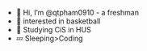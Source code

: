 - 👋 Hi, I’m @qtpham0910 - a freshman
- 👀  interested in basketball
- 🌱 Studying CiS in HUS
- 💤 Sleeping>Coding
<!---
qtpham0910/qtpham0910 is a ✨ special ✨ repository because its `README.md` (this file) appears on your GitHub profile.
You can click the Preview link to take a look at your changes.
--->
